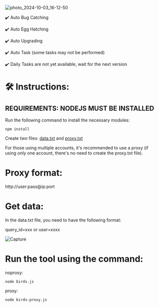 ![photo_2024-10-03_16-12-50](https://github.com/user-attachments/assets/df0b85a4-3e33-40cf-84af-dbded88529d3)

✔️ Auto Bug Catching

✔️ Auto Egg Hatching

✔️ Auto Upgrading

✔️ Auto Task (some tasks may not be performed)

✔️ Daily Tasks are not yet available, wait for the next version


# 🛠️ Instructions:

## REQUIREMENTS: NODEJS MUST BE INSTALLED

Run the following command to install the necessary modules:

`npm install`

Create two files: [data.txt](data.txt) and [proxy.txt](proxy.txt)

For those using multiple accounts, it's recommended to use a proxy (if using only one account, there's no need to create the proxy.txt file).

# Proxy format:

http://user:pass@ip:port

# Get data:

In the data.txt file, you need to have the following format:

query_id=xxx or user=xxxx

![Capture](https://github.com/user-attachments/assets/6db0b3ed-86fe-4cf7-b9c3-9dde4c0f2efb)


# Run the tool using the command:

noproxy:

`node birds.js`

proxy:

`node birds-proxy.js`


